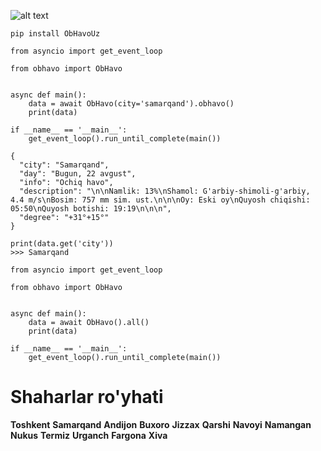 ![alt text](https://i.imgur.com/thARTOK.png)

````
pip install ObHavoUz
````

````python3
from asyncio import get_event_loop

from obhavo import ObHavo


async def main():
    data = await ObHavo(city='samarqand').obhavo()
    print(data)

if __name__ == '__main__':
    get_event_loop().run_until_complete(main())
````
````json5
{
  "city": "Samarqand",
  "day": "Bugun, 22 avgust",
  "info": "Ochiq havo",
  "description": "\n\nNamlik: 13%\nShamol: G'arbiy-shimoli-g'arbiy, 4.4 m/s\nBosim: 757 mm sim. ust.\n\n\nOy: Eski oy\nQuyosh chiqishi: 05:50\nQuyosh botishi: 19:19\n\n\n",
  "degree": "+31°+15°"
}
````
````
print(data.get('city'))
>>> Samarqand
````

````python3
from asyncio import get_event_loop

from obhavo import ObHavo


async def main():
    data = await ObHavo().all()
    print(data)

if __name__ == '__main__':
    get_event_loop().run_until_complete(main())
````
# Shaharlar ro'yhati
**Toshkent**
**Samarqand**
**Andijon**
**Buxoro**
**Jizzax**
**Qarshi**
**Navoyi**
**Namangan**
**Nukus**
**Termiz**
**Urganch**
**Fargona**
**Xiva**
